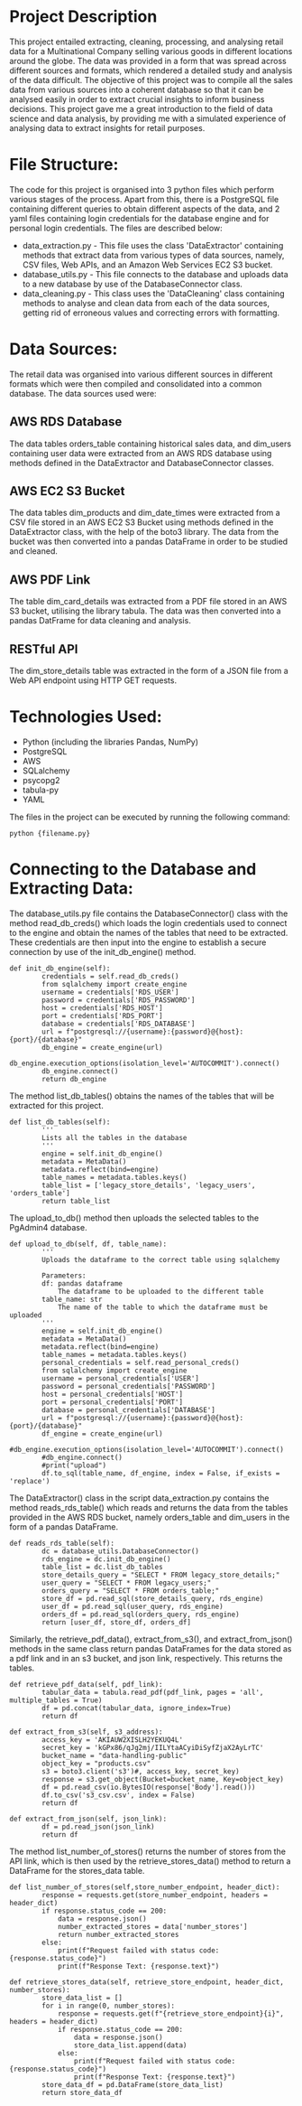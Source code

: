 # Project Description
This project entailed extracting, cleaning, processing, and analysing retail data for a Multinational Company selling various goods in different locations around the globe. The data was provided in a form that was spread across different sources and formats, which rendered a detailed study and analysis of the data difficult. The objective of this project was to compile all the sales data from various sources into a coherent database so that it can be analysed easily in order to extract crucial insights to inform business decisions.
This project gave me a great introduction to the field of data science and data analysis, by providing me with a simulated experience of analysing data to extract insights for retail purposes.

# File Structure:
The code for this project is organised into 3 python files which perform various stages of the process. Apart from this, there is a PostgreSQL file containing different queries to obtain different aspects of the data, and 2 yaml files containing login credentials for the database engine and for personal login credentials. The files are described below:
* data_extraction.py - This file uses the class 'DataExtractor' containing methods that extract data from various types of data sources, namely, CSV files, Web APIs, and an Amazon Web Services EC2 S3 bucket.
* database_utils.py - This file connects to the database and uploads data to a new database by use of the DatabaseConnector class.
* data_cleaning.py - This class uses the 'DataCleaning' class containing methods to analyse and clean data from each of the data sources, getting rid of erroneous values and correcting errors with formatting.


# Data Sources:
The retail data was organised  into various different sources in different formats which were then compiled and consolidated into a common database. The data sources used were:

## AWS RDS Database
The data tables orders_table containing historical sales data, and dim_users containing user data were extracted from an AWS RDS database using methods defined in the DataExtractor and DatabaseConnector classes.

## AWS EC2 S3 Bucket
The data tables dim_products and dim_date_times were extracted from a CSV file stored in an AWS EC2 S3 Bucket using methods defined in the DataExtractor class, with the help of the boto3 library. The data from the bucket was then converted into a pandas DataFrame in order to be studied and cleaned.

## AWS PDF Link
The table dim_card_details was extracted from a PDF file stored in an AWS S3 bucket, utilising the library tabula. The data was then converted into a pandas DatFrame for data cleaning and analysis.

## RESTful API
The dim_store_details table was extracted in the form of a JSON file from a Web API endpoint using HTTP GET requests.

# Technologies Used:
* Python (including the libraries Pandas, NumPy)
* PostgreSQL
* AWS
* SQLalchemy
* psycopg2
* tabula-py
* YAML

The files in the project can be executed by running the following command:
```
python {filename.py}
```

# Connecting to the Database and Extracting Data:
The database_utils.py file contains the DatabaseConnector() class with the method read_db_creds() which loads the login credentials used to connect to the engine and obtain the names of the tables that need to be extracted. These credentials are then input into the engine to establish a secure connection by use of the init_db_engine() method.
```
def init_db_engine(self):
        credentials = self.read_db_creds()
        from sqlalchemy import create_engine
        username = credentials['RDS_USER']
        password = credentials['RDS_PASSWORD']
        host = credentials['RDS_HOST']
        port = credentials['RDS_PORT']
        database = credentials['RDS_DATABASE']
        url = f"postgresql://{username}:{password}@{host}:{port}/{database}"
        db_engine = create_engine(url)
        db_engine.execution_options(isolation_level='AUTOCOMMIT').connect()
        db_engine.connect()
        return db_engine
```

The method list_db_tables() obtains the names of the tables that will be extracted for  this project.
```
def list_db_tables(self):
        '''
        Lists all the tables in the database
        '''
        engine = self.init_db_engine()
        metadata = MetaData()
        metadata.reflect(bind=engine)
        table_names = metadata.tables.keys()
        table_list = ['legacy_store_details', 'legacy_users', 'orders_table']
        return table_list
```

The upload_to_db() method then uploads the selected tables to the PgAdmin4 database.
```
def upload_to_db(self, df, table_name):
        '''
        Uploads the dataframe to the correct table using sqlalchemy

        Parameters:
        df: pandas dataframe
            The dataframe to be uploaded to the different table
        table_name: str
            The name of the table to which the dataframe must be uploaded
        '''
        engine = self.init_db_engine()
        metadata = MetaData()
        metadata.reflect(bind=engine)
        table_names = metadata.tables.keys()
        personal_credentials = self.read_personal_creds()
        from sqlalchemy import create_engine
        username = personal_credentials['USER']
        password = personal_credentials['PASSWORD']
        host = personal_credentials['HOST']
        port = personal_credentials['PORT']
        database = personal_credentials['DATABASE']
        url = f"postgresql://{username}:{password}@{host}:{port}/{database}"
        df_engine = create_engine(url)
        #db_engine.execution_options(isolation_level='AUTOCOMMIT').connect()
        #db_engine.connect()
        #print("upload")
        df.to_sql(table_name, df_engine, index = False, if_exists = 'replace')
```

The DataExtractor() class in the script data_extraction.py contains the method reads_rds_table() which reads and returns the data from the tables provided in the AWS RDS bucket, namely orders_table and dim_users in the form of a pandas DataFrame.
```
def reads_rds_table(self):
        dc = database_utils.DatabaseConnector()
        rds_engine = dc.init_db_engine()
        table_list = dc.list_db_tables
        store_details_query = "SELECT * FROM legacy_store_details;"
        user_query = "SELECT * FROM legacy_users;"
        orders_query = "SELECT * FROM orders_table;"
        store_df = pd.read_sql(store_details_query, rds_engine)
        user_df = pd.read_sql(user_query, rds_engine)
        orders_df = pd.read_sql(orders_query, rds_engine)
        return [user_df, store_df, orders_df]
```

Similarly, the retrieve_pdf_data(), extract_from_s3(), and extract_from_json() methods in the same class return pandas DataFrames for the data stored as a pdf link and in an s3 bucket, and json link, respectively. This returns the tables.
```
def retrieve_pdf_data(self, pdf_link):  
        tabular_data = tabula.read_pdf(pdf_link, pages = 'all', multiple_tables = True)
        df = pd.concat(tabular_data, ignore_index=True)
        return df
```

```
def extract_from_s3(self, s3_address):
        access_key = 'AKIAUW2XISLH2YEKUQ4L'
        secret_key = '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'        
        bucket_name = "data-handling-public"
        object_key = "products.csv"
        s3 = boto3.client('s3')#, access_key, secret_key)
        response = s3.get_object(Bucket=bucket_name, Key=object_key)
        df = pd.read_csv(io.BytesIO(response['Body'].read()))
        df.to_csv('s3_csv.csv', index = False)
        return df
```


```
def extract_from_json(self, json_link):        
        df = pd.read_json(json_link)
        return df
```


The method list_number_of_stores() returns the number of stores from the API link, which is then used by the retrieve_stores_data() method to return a DataFrame for the stores_data table. 
```
def list_number_of_stores(self,store_number_endpoint, header_dict):
        response = requests.get(store_number_endpoint, headers = header_dict)
        if response.status_code == 200:
            data = response.json()
            number_extracted_stores = data['number_stores']
            return number_extracted_stores  
        else:
            print(f"Request failed with status code: {response.status_code}")
            print(f"Response Text: {response.text}")
```

```
def retrieve_stores_data(self, retrieve_store_endpoint, header_dict, number_stores):
        store_data_list = []
        for i in range(0, number_stores):
            response = requests.get(f"{retrieve_store_endpoint}{i}", headers = header_dict)
            if response.status_code == 200:
                data = response.json()
                store_data_list.append(data)
            else:
                print(f"Request failed with status code: {response.status_code}")
                print(f"Response Text: {response.text}")
        store_data_df = pd.DataFrame(store_data_list)
        return store_data_df
```
